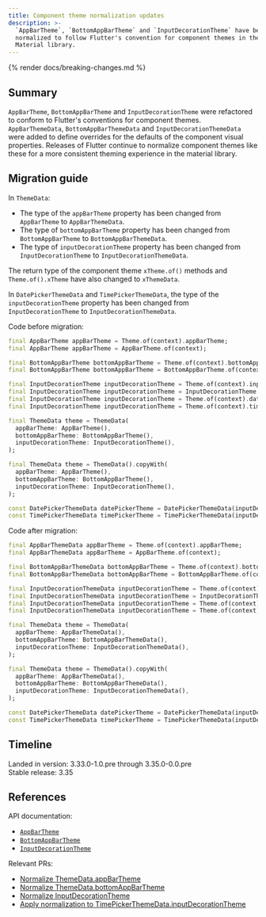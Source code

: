 ```yaml
---
title: Component theme normalization updates
description: >-
  `AppBarTheme`, `BottomAppBarTheme` and `InputDecorationTheme` have been
  normalized to follow Flutter's convention for component themes in the
  Material library.
---
```


{% render docs/breaking-changes.md %}

## Summary

`AppBarTheme`, `BottomAppBarTheme` and `InputDecorationTheme` were refactored
to conform to Flutter's conventions for component themes.
`AppBarThemeData`, `BottomAppBarThemeData` and `InputDecorationThemeData` were
added to define overrides for the defaults of the component visual properties.
Releases of Flutter continue to normalize component themes like these for
a more consistent theming experience in the material library.

## Migration guide

In `ThemeData`:
- The type of the `appBarTheme` property has been
  changed from `AppBarTheme` to `AppBarThemeData`.
- The type of `bottomAppBarTheme` property has been
  changed from `BottomAppBarTheme` to `BottomAppBarThemeData`.
- The type of `inputDecorationTheme` property has been
  changed from `InputDecorationTheme` to `InputDecorationThemeData`.

The return type of the component theme `xTheme.of()` methods and
`Theme.of().xTheme` have also changed to `xThemeData`.

In `DatePickerThemeData` and `TimePickerThemeData`, the type of the
`inputDecorationTheme` property has been changed from `InputDecorationTheme`
to `InputDecorationThemeData`.

Code before migration:

```dart
final AppBarTheme appBarTheme = Theme.of(context).appBarTheme;
final AppBarTheme appBarTheme = AppBarTheme.of(context);

final BottomAppBarTheme bottomAppBarTheme = Theme.of(context).bottomAppBarTheme;
final BottomAppBarTheme bottomAppBarTheme = BottomAppBarTheme.of(context);

final InputDecorationTheme inputDecorationTheme = Theme.of(context).inputDecorationTheme;
final InputDecorationTheme inputDecorationTheme = InputDecorationTheme.of(context);
final InputDecorationTheme inputDecorationTheme = Theme.of(context).datePickerTheme.inputDecorationTheme;
final InputDecorationTheme inputDecorationTheme = Theme.of(context).timePickerTheme.inputDecorationTheme;
```

```dart
final ThemeData theme = ThemeData(
  appBarTheme: AppBarTheme(),
  bottomAppBarTheme: BottomAppBarTheme(),
  inputDecorationTheme: InputDecorationTheme(),
);

final ThemeData theme = ThemeData().copyWith(
  appBarTheme: AppBarTheme(),
  bottomAppBarTheme: BottomAppBarTheme(),
  inputDecorationTheme: InputDecorationTheme(),
);

const DatePickerThemeData datePickerTheme = DatePickerThemeData(inputDecorationTheme: InputDecorationTheme());
const TimePickerThemeData timePickerTheme = TimePickerThemeData(inputDecorationTheme: InputDecorationTheme());
```

Code after migration:

```dart
final AppBarThemeData appBarTheme = Theme.of(context).appBarTheme;
final AppBarThemeData appBarTheme = AppBarTheme.of(context);

final BottomAppBarThemeData bottomAppBarTheme = Theme.of(context).bottomAppBarTheme;
final BottomAppBarThemeData bottomAppBarTheme = BottomAppBarTheme.of(context);

final InputDecorationThemeData inputDecorationTheme = Theme.of(context).inputDecorationTheme;
final InputDecorationThemeData inputDecorationTheme = InputDecorationTheme.of(context);
final InputDecorationThemeData inputDecorationTheme = Theme.of(context).datePickerTheme.inputDecorationTheme;
final InputDecorationThemeData inputDecorationTheme = Theme.of(context).timePickerTheme.inputDecorationTheme;
```

```dart
final ThemeData theme = ThemeData(
  appBarTheme: AppBarThemeData(),
  bottomAppBarTheme: BottomAppBarThemeData(),
  inputDecorationTheme: InputDecorationThemeData(),
);

final ThemeData theme = ThemeData().copyWith(
  appBarTheme: AppBarThemeData(),
  bottomAppBarTheme: BottomAppBarThemeData(),
  inputDecorationTheme: InputDecorationThemeData(),
);

const DatePickerThemeData datePickerTheme = DatePickerThemeData(inputDecorationTheme: InputDecorationThemeData());
const TimePickerThemeData timePickerTheme = TimePickerThemeData(inputDecorationTheme: InputDecorationThemeData());
```

## Timeline

Landed in version: 3.33.0-1.0.pre through 3.35.0-0.0.pre<br>
Stable release: 3.35

## References

API documentation:

* [`AppBarTheme`][]
* [`BottomAppBarTheme`][]
* [`InputDecorationTheme`][]

Relevant PRs:

* [Normalize ThemeData.appBarTheme][]
* [Normalize ThemeData.bottomAppBarTheme][]
* [Normalize InputDecorationTheme][]
* [Apply normalization to TimePickerThemeData.inputDecorationTheme][]

[`AppBarTheme`]: {{site.api}}/flutter/material/AppBarTheme-class.html
[Normalize ThemeData.appBarTheme]: {{site.repo.flutter}}/pull/169130
[`BottomAppBarTheme`]: {{site.api}}/flutter/material/BottomAppBarTheme-class.html
[Normalize ThemeData.bottomAppBarTheme]: {{site.repo.flutter}}/pull/168586
[`InputDecorationTheme`]: {{site.api}}/flutter/material/InputDecorationTheme-class.html
[Normalize InputDecorationTheme]: {{site.repo.flutter}}/pull/168981
[Apply normalization to TimePickerThemeData.inputDecorationTheme]: {{site.repo.flutter}}/pull/171584

